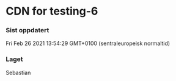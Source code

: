 
# CDN for testing-6

### Sist oppdatert 
Fri Feb 26 2021 13:54:29 GMT+0100 (sentraleuropeisk normaltid)
### Laget 
Sebastian

